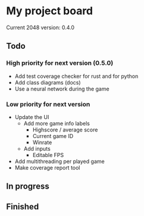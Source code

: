 # My project board
Current 2048 version: 0.4.0

## Todo
### High priority for next version (0.5.0)
- Add test coverage checker for rust and for python
- Add class diagrams (docs)
- Use a neural network during the game

### Low priority for next version
- Update the UI
	- Add more game info labels
		- Highscore / average score
		- Current game ID
		- Winrate
	- Add inputs
		- Editable FPS
- Add multithreading per played game
- Make coverage report tool

## In progress

## Finished


